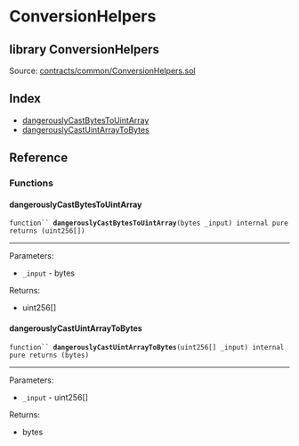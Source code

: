 # ConversionHelpers

## library ConversionHelpers

Source: [contracts/common/ConversionHelpers.sol](https://github.com/aragon/aragonOS/blob/v4.4.0/contracts/common/ConversionHelpers.sol)

## Index

* [dangerouslyCastBytesToUintArray](conversionhelpers.md#dangerouslycastbytestouintarray)
* [dangerouslyCastUintArrayToBytes](conversionhelpers.md#dangerouslycastuintarraytobytes)

## Reference

### Functions

#### **dangerouslyCastBytesToUintArray** <a href="#dangerouslycastbytestouintarray" id="dangerouslycastbytestouintarray"></a>

`function`` `**`dangerouslyCastBytesToUintArray`**`(bytes _input) internal pure returns (uint256[])`

***

Parameters:

* `_input` - bytes

Returns:

* uint256\[]

#### **dangerouslyCastUintArrayToBytes** <a href="#dangerouslycastuintarraytobytes" id="dangerouslycastuintarraytobytes"></a>

`function`` `**`dangerouslyCastUintArrayToBytes`**`(uint256[] _input) internal pure returns (bytes)`

***

Parameters:

* `_input` - uint256\[]

Returns:

* bytes

